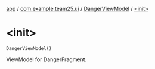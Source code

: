 [app](../../index.md) / [com.example.team25.ui](../index.md) / [DangerViewModel](index.md) / [&lt;init&gt;](./-init-.md)

# &lt;init&gt;

`DangerViewModel()`

ViewModel for DangerFragment.

